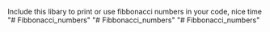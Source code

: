 Include this libary to print or use fibbonacci numbers 
in your code, nice time
"# Fibbonacci_numbers" 
"# Fibbonacci_numbers" 
"# Fibbonacci_numbers" 
